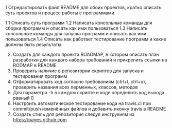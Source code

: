 1.Отредактировать файл README для обоих проектов, кратко описать суть проектов и процесс работы с программами

1.1 Описать суть программ
    1.2 Написать консольные команды для сборки программ и описать как ими пользоваться
    1.3 Написать консольные команды для запуска программ и описать как ими пользоваться
    1.4 Описать как работает тестирование программ и какие должны быть результаты   
    
2. Создать для каждого проекта ROADMAP, в котором описать план разработки для каждого набора требований и прикрепить ссылки на RODMAP в README
3. Проверить наличие в репозитории скриптов для запуска и тестирования программ
4. Отформатировать код согласно требованиям (ctrl+l, ctrl+o), проверить названия всех перменных, классов, методов
5. Для параметра -h в каждом скрипте и коде определить код выхода равный 0
6. Настроить автоматическое тестирование кода на travis.ci при commit/push изменённых файлов и добавить иконку travis в README
7. Создать стиль для репозитория следуя инструкиям из https://pages.github.com
